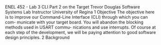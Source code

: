 ENEL 452 - Lab 3
CLI Part 2 on the Target
Trevor Douglas
Software Systems Lab Instructor
University of Regina
1 Objective
The objective here is to improve our Command-Line Interface (CLI) through which you can com-
municate with your target board. You will abandon the blocking methods used in USART commu-
nications and use interrupts. Of course at each step of the development, we will be paying attention
to good software design principles.
2 Background
